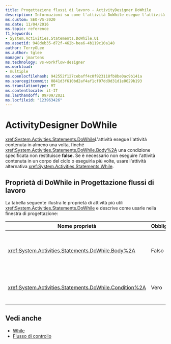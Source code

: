 ```yaml
---
title: Progettazione flussi di lavoro - ActivityDesigner DoWhile
description: Informazioni su come l'attività DoWhile esegue l'attività contenuta nel corpo almeno una volta, finché una condizione specificata non restituisce false.
ms.custom: SEO-VS-2020
ms.date: 11/04/2016
ms.topic: reference
f1_keywords:
- System.Activities.Statements.DoWhile.UI
ms.assetid: 948deb35-d72f-462b-bea6-4b119c10a148
author: TerryGLee
ms.author: tglee
manager: jmartens
ms.technology: vs-workflow-designer
ms.workload:
- multiple
ms.openlocfilehash: 942552f127cebaff4c0f923118fb8be0ac9b141a
ms.sourcegitcommit: 0841d3f610bd2af4af1cf07dd9d31d1e0629b193
ms.translationtype: MT
ms.contentlocale: it-IT
ms.lasthandoff: 09/09/2021
ms.locfileid: "123963426"
---
```

# <a name="dowhile-activity-designer"></a>ActivityDesigner DoWhile

<xref:System.Activities.Statements.DoWhile>L'attività esegue l'attività contenuta in almeno una volta, finché <xref:System.Activities.Statements.DoWhile.Body%2A> una condizione specificata non restituisce **false.** Se è necessario non eseguire l'attività contenuta in un corpo del ciclo o eseguirla più volte, usare l'attività alternativa <xref:System.Activities.Statements.While>.

## <a name="dowhile-properties-in-the-workflow-designer"></a>Proprietà di DoWhile in Progettazione flussi di lavoro

La tabella seguente illustra le proprietà di attività più utili <xref:System.Activities.Statements.DoWhile> e descrive come usarle nella finestra di progettazione:

|Nome proprietà|Obbligatoria|Utilizzo|
|-|--------------|-|
|<xref:System.Activities.Statements.DoWhile.Body%2A>|Falso|Attività da eseguire mentre la condizione è **true.** Per aggiungere l'attività, rilasciare un'attività dalla casella degli strumenti nella casella Corpo <xref:System.Activities.Statements.DoWhile.Body%2A> dell'ActivityDesigner **DoWhile** con il testo del suggerimento "Drop Activity Here". |
|<xref:System.Activities.Statements.DoWhile.Condition%2A>|Vero|Condizione da valutare prima di ogni iterazione del ciclo. Per impostare , digitare un'Visual Basic nella casella <xref:System.Activities.Statements.DoWhile.Condition%2A> **Condizione** dell'ActivityDesigner **DoWhile** o nella griglia delle proprietà.|

## <a name="see-also"></a>Vedi anche

- [While](../workflow-designer/while-activity-designer.md)
- [Flusso di controllo](../workflow-designer/control-flow-activity-designers.md)
